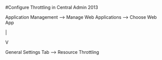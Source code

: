 ﻿#Configure Throttling in Central Admin 2013 

Application Management --> Manage Web Applications --> Choose Web App

 |

 V

 General Settings Tab --> Resource Throttling

																		  



